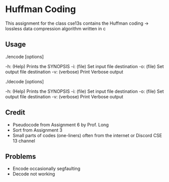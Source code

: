 # Huffman Coding

This assignment for the class cse13s contains the Huffman coding -> lossless data compression algorithm written in c

## Usage
./encode [options]

-h: (Help) Prints the SYNOPSIS
-i: (file) Set input file destination
-o: (file) Set output file destination
-v: (verbose) Print Verbose output

./decode [options]

-h: (Help) Prints the SYNOPSIS
-i: (file) Set input file destination
-o: (file) Set output file destination
-v: (verbose) Print Verbose output

## Credit
- Pseudocode from Assignment 6 by Prof. Long
- Sort from Assignment 3
- Small parts of codes (one-liners) often from the internet or Discord CSE 13 channel

## Problems
- Encode occasionally segfaulting
- Decode not working 


